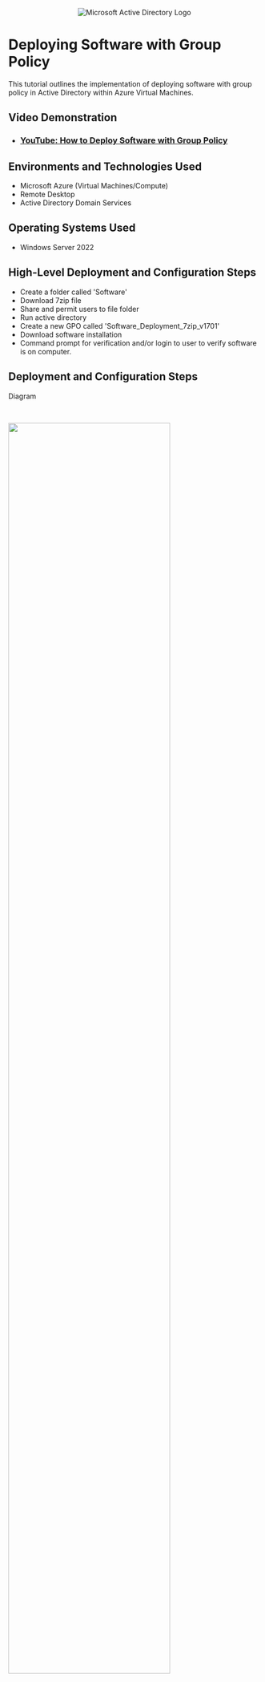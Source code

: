 <p align="center">
<img src="https://i.imgur.com/pU5A58S.png" alt="Microsoft Active Directory Logo"/>
</p>

<h1>Deploying Software with Group Policy</h1>
This tutorial outlines the implementation of deploying software with group policy in Active Directory within Azure Virtual Machines.<br />


<h2>Video Demonstration</h2>

- ### [YouTube: How to Deploy Software with Group Policy](https://youtu.be/cG7M3Z-Cek4)

<h2>Environments and Technologies Used</h2>

- Microsoft Azure (Virtual Machines/Compute)
- Remote Desktop
- Active Directory Domain Services

  

<h2>Operating Systems Used </h2>

- Windows Server 2022

<h2>High-Level Deployment and Configuration Steps</h2>

- Create a folder called 'Software'
- Download 7zip file
- Share and permit users to file folder
- Run active directory
- Create a new GPO called 'Software_Deployment_7zip_v1701'
- Download software installation 
- Command prompt for verification and/or login to user to verify software is on computer.


<h2>Deployment and Configuration Steps</h2>

<p>



</p>
<p>
Diagram
</p>
<br />

<p>
<img src="https://github.com/user-attachments/assets/a75afe7c-115e-4608-8dde-adb6fae7929a" height="80%" width="80%""/>
</p>
<p>
Created a new folder called 'Software' and added 7zip file into the folder.
</p>
<br />


<p>
<img src="https://github.com/user-attachments/assets/3dea41d9-3c9a-43c0-b684-2c55a981f562" height="80%" width="80%""/>
  <img src="https://github.com/user-attachments/assets/1222d68c-d671-41d5-bb7b-44806dbeca72" height="80%" width="80%""/>
</p>
<p>Creating a new GPO into the mycybercat.com domain and calling it 'Software_Deployment_7zip_v1701'
</p>
<br />

<p>
<img src="https://github.com/user-attachments/assets/6cab53b7-fb24-45ed-bede-558b60ee0017" height="80%" width="80%""/>
  <img src="https://github.com/user-attachments/assets/a867f0d2-2078-4873-bd9a-e97876193c32" height="80%" width="80%""/>
  <img src="https://github.com/user-attachments/assets/df931ffa-dbb3-4453-a9e4-64dda608e8c3" height="80%" width="80%""/>
</p>
<p>
The Software Package was installed and assigned. Also you can see on your desktop. So the next time a user logs into their computer, the Software is donwloaded.
</p>
<br />
